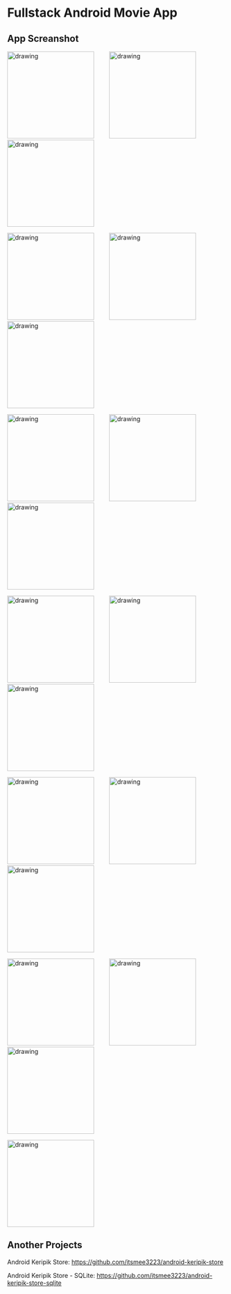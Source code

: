 # Fullstack Android Movie App

## App Screanshot

<img src="https://res.cloudinary.com/dniq91ewn/image/upload/v1664339730/BWA%20Android/Splash_Screen_vt6cyi.png" alt="drawing" width="200"/> &nbsp; &nbsp; &nbsp; &nbsp; <img src="https://res.cloudinary.com/dniq91ewn/image/upload/v1664339728/BWA%20Android/OB_1_s3s3kf.png" alt="drawing" width="200"/> &nbsp; &nbsp; &nbsp; &nbsp; <img src="https://res.cloudinary.com/dniq91ewn/image/upload/v1664342493/BWA%20Android/OB_2_gjlify.png" alt="drawing" width="200"/>

<img src="https://res.cloudinary.com/dniq91ewn/image/upload/v1664342492/BWA%20Android/OB_3_h3uji3.png" alt="drawing" width="200"/> &nbsp; &nbsp; &nbsp; &nbsp; <img src="https://res.cloudinary.com/dniq91ewn/image/upload/v1664339730/BWA%20Android/Sign_Up_Screen_s9bgjt.png" alt="drawing" width="200"/> &nbsp; &nbsp; &nbsp; &nbsp; <img src="https://res.cloudinary.com/dniq91ewn/image/upload/v1664339730/BWA%20Android/Sign_Up_Photo_Screen_1_fp2fmj.png" alt="drawing" width="200"/>

<img src="https://res.cloudinary.com/dniq91ewn/image/upload/v1664339729/BWA%20Android/Sign_In_Screen_vav9z1.png" alt="drawing" width="200"/> &nbsp; &nbsp; &nbsp; &nbsp; <img src="https://res.cloudinary.com/dniq91ewn/image/upload/v1664339731/BWA%20Android/Home_Screen_ym9sns.png" alt="drawing" width="200"/> &nbsp; &nbsp; &nbsp; &nbsp; <img src="https://res.cloudinary.com/dniq91ewn/image/upload/v1664339731/BWA%20Android/Movie_Detail_Screen_spnbae.png" alt="drawing" width="200"/>

<img src="https://res.cloudinary.com/dniq91ewn/image/upload/v1664339728/BWA%20Android/Pilih_Bangku_Screen_oylkr4.png" alt="drawing" width="200"/> &nbsp; &nbsp; &nbsp; &nbsp; <img src="https://res.cloudinary.com/dniq91ewn/image/upload/v1664339731/BWA%20Android/Checkout_Screen_agfiqv.png" alt="drawing" width="200"/> &nbsp; &nbsp; &nbsp; &nbsp; <img src="https://res.cloudinary.com/dniq91ewn/image/upload/v1664339731/BWA%20Android/Sukses_Beli_Screen_c0o7d3.png" alt="drawing" width="200"/>

<img src="https://res.cloudinary.com/dniq91ewn/image/upload/v1664339728/BWA%20Android/Movie_Detail_Purchased_bosejv.png" alt="drawing" width="200"/> &nbsp; &nbsp; &nbsp; &nbsp; <img src="https://res.cloudinary.com/dniq91ewn/image/upload/v1664339729/BWA%20Android/Scan_QR_s47868.png" alt="drawing" width="200"/> &nbsp; &nbsp; &nbsp; &nbsp; <img src="https://res.cloudinary.com/dniq91ewn/image/upload/v1664339731/BWA%20Android/Sukses_Beli_Screen_c0o7d3.png" alt="drawing" width="200"/>

<img src="https://res.cloudinary.com/dniq91ewn/image/upload/v1664339730/BWA%20Android/Sign_Up_Photo_Screen_1_fp2fmj.png" alt="drawing" width="200"/> &nbsp; &nbsp; &nbsp; &nbsp; <img src="https://res.cloudinary.com/dniq91ewn/image/upload/v1664339728/BWA%20Android/My_Wallet_elnkfq.png" alt="drawing" width="200"/> &nbsp; &nbsp; &nbsp; &nbsp; <img src="https://res.cloudinary.com/dniq91ewn/image/upload/v1664343284/BWA%20Android/image_2022-09-28_12-32-51_joydx5.png" alt="drawing" width="200"/>

<img src="https://res.cloudinary.com/dniq91ewn/image/upload/v1664343283/BWA%20Android/image_2022-09-28_12-33-24_f0peow.png" alt="drawing" width="200"/>


## Another Projects
Android Keripik Store: https://github.com/itsmee3223/android-keripik-store


Android Keripik Store - SQLite: https://github.com/itsmee3223/android-keripik-store-sqlite
